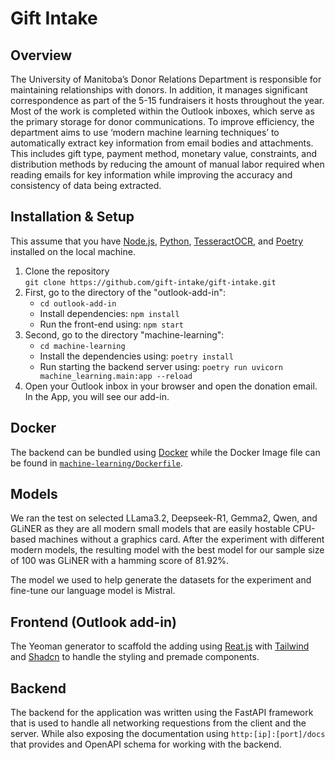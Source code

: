 # Gift Intake

## Overview

The University of Manitoba’s Donor Relations Department is responsible for maintaining relationships with donors. In addition, it manages significant correspondence as part of the 5-15 fundraisers it hosts throughout the year. Most of the work is completed within the Outlook inboxes, which serve as the primary storage for donor communications. To improve efficiency, the department aims to use ‘modern machine learning techniques’ to automatically extract key information from email bodies and attachments. This includes gift type, payment method, monetary value, constraints, and distribution methods by reducing the amount of manual labor required when reading emails for key information while improving the accuracy and consistency of data being extracted.

## Installation & Setup

This assume that you have [Node.js](https://nodejs.org/en), [Python](https://www.python.org/), [TesseractOCR](https://github.com/tesseract-ocr/tesseract), and [Poetry](https://python-poetry.org/) installed on the local machine.

1. Clone the repository  
   `git clone https://github.com/gift-intake/gift-intake.git`
2. First, go to the directory of the "outlook-add-in":
   - `cd outlook-add-in`
   - Install dependencies:
     `npm install`
   - Run the front-end using:
     `npm start`
3. Second, go to the directory "machine-learning":
   - `cd machine-learning`
   - Install the dependencies using:
     `poetry install`
   - Run starting the backend server using:
     `poetry run uvicorn machine_learning.main:app --reload`
4. Open your Outlook inbox in your browser and open the donation email. In the App, you will see our add-in.

## Docker

The backend can be bundled using [Docker](https://www.docker.com/) while the Docker Image file can be found in [`machine-learning/Dockerfile`](./machine-learning/Dockerfile).

## Models

We ran the test on selected LLama3.2, Deepseek-R1, Gemma2, Qwen, and GLiNER as they are all modern small models that are easily hostable CPU-based machines without a graphics card. After the experiment with different modern models, the resulting model with the best model for our sample size of 100 was GLiNER with a hamming score of 81.92%.

The model we used to help generate the datasets for the experiment and fine-tune our language model is Mistral.

## Frontend (Outlook add-in)

The Yeoman generator to scaffold the adding using [Reat.js](https://react.dev/) with [Tailwind](https://tailwindcss.com/) and [Shadcn](https://ui.shadcn.com/) to handle the styling and premade components.

## Backend

The backend for the application was written using the FastAPI framework that is used to handle all networking requestions from the client and the server. While also exposing the documentation using `http:[ip]:[port]/docs` that provides and OpenAPI schema for working with the backend.
